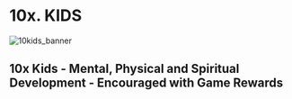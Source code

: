 # 10x. KIDS
![10kids_banner](https://github.com/user-attachments/assets/7d49488c-7e11-4a79-b9ba-fdca680fd3d3)

## 10x Kids - Mental, Physical and Spiritual Development - Encouraged with Game Rewards
